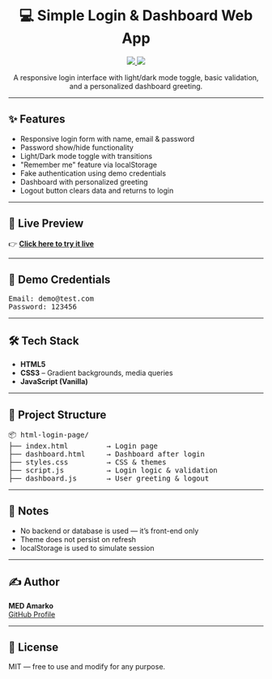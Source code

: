 <h1 align="center">💻 Simple Login & Dashboard Web App</h1>

<p align="center">
  <a href="https://amarko-med.github.io/html-login-page/">
    <img src="https://img.shields.io/badge/Live%20Preview-Click%20Here-purple?style=for-the-badge">
  </a>
  <a href="https://github.com/amarko-med">
    <img src="https://img.shields.io/badge/By-MED%20Amarko-blueviolet?style=for-the-badge">
  </a>
</p>

<p align="center">
  A responsive login interface with light/dark mode toggle, basic validation, and a personalized dashboard greeting.
</p>

---

<h2>✨ Features</h2>

<ul>
  <li>Responsive login form with name, email & password</li>
  <li>Password show/hide functionality</li>
  <li>Light/Dark mode toggle with transitions</li>
  <li>"Remember me" feature via localStorage</li>
  <li>Fake authentication using demo credentials</li>
  <li>Dashboard with personalized greeting</li>
  <li>Logout button clears data and returns to login</li>
</ul>

---

<h2>🔗 Live Preview</h2>

<p>
👉 <a href="https://amarko-med.github.io/html-login-page/" target="_blank"><strong>Click here to try it live</strong></a>
</p>

---

<h2>🧪 Demo Credentials</h2>

<pre>
Email: demo@test.com
Password: 123456
</pre>

---

<h2>🛠️ Tech Stack</h2>

<ul>
  <li><strong>HTML5</strong></li>
  <li><strong>CSS3</strong> – Gradient backgrounds, media queries</li>
  <li><strong>JavaScript (Vanilla)</strong></li>
</ul>

---

<h2>📁 Project Structure</h2>

<pre>
📦 html-login-page/
├── index.html         → Login page
├── dashboard.html     → Dashboard after login
├── styles.css         → CSS & themes
├── script.js          → Login logic & validation
├── dashboard.js       → User greeting & logout
</pre>

---

<h2>📌 Notes</h2>

<ul>
  <li>No backend or database is used — it’s front-end only</li>
  <li>Theme does not persist on refresh</li>
  <li>localStorage is used to simulate session</li>
</ul>

---

<h2>✍️ Author</h2>

<p>
  <strong>MED Amarko</strong><br>
  <a href="https://github.com/amarko-med">GitHub Profile</a>
</p>

---

<h2>📃 License</h2>

<p>MIT — free to use and modify for any purpose.</p>
